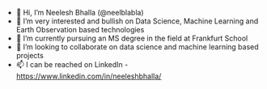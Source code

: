 - 👋 Hi, I’m Neelesh Bhalla (@neelblabla)
- 👀 I’m very interested and bullish on Data Science, Machine Learning and Earth Observation based technologies
- 🌱 I’m currently pursuing an MS degree in the field at Frankfurt School
- 💞️ I’m looking to collaborate on data science and machine learning based projects
- 📫 I can be reached on LinkedIn - https://www.linkedin.com/in/neeleshbhalla/

<!---
neelblabla/neelblabla is a ✨ special ✨ repository because its `README.md` (this file) appears on your GitHub profile.
You can click the Preview link to take a look at your changes.
--->

